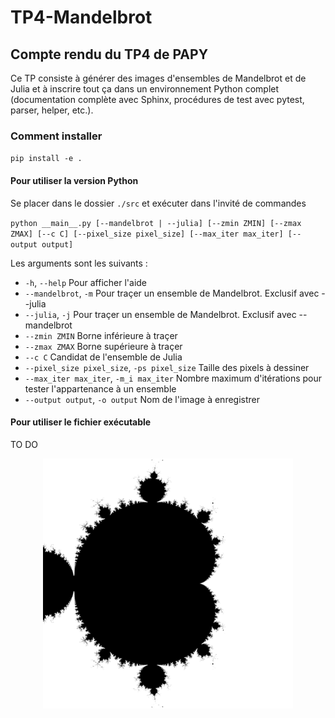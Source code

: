 # TP4-Mandelbrot
## Compte rendu du TP4 de PAPY
Ce TP consiste à générer des images d'ensembles de Mandelbrot et de Julia et à inscrire tout ça dans un environnement Python complet (documentation complète avec Sphinx, procédures de test avec pytest, parser, helper, etc.).

### Comment installer
`pip install -e .`

#### Pour utiliser la version Python 
Se placer dans le dossier `./src` et exécuter dans l'invité de commandes 

`python __main__.py [--mandelbrot | --julia] [--zmin ZMIN] [--zmax ZMAX] [--c C] [--pixel_size pixel_size] [--max_iter max_iter] [--output output]`

Les arguments sont les suivants : 
 * `-h`, `--help`            Pour afficher l'aide
 * `--mandelbrot`, `-m`      Pour traçer un ensemble de Mandelbrot. Exclusif avec --julia
 * `--julia`, `-j`          Pour traçer un ensemble de Mandelbrot. Exclusif avec --mandelbrot
 * `--zmin ZMIN`           Borne inférieure à traçer 
 * `--zmax ZMAX`           Borne supérieure à traçer
 * `--c C`                 Candidat de l'ensemble de Julia
 * `--pixel_size pixel_size`, `-ps pixel_size` Taille des pixels à dessiner
 * `--max_iter max_iter`, `-m_i max_iter` Nombre maximum d'itérations pour tester l'appartenance à un ensemble
 * `--output output`, `-o output` Nom de l'image à enregistrer

#### Pour utiliser le fichier exécutable 

TO DO

<p align="center"><img src="src/mandelbrot/results/fig_mandel.png" width="400" height="400"></p>
